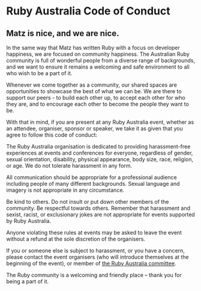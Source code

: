 # Ruby Australia Code of Conduct

## Matz is nice, and we are nice.

In the same way that Matz has written Ruby with a focus on developer happiness, we are focused on community happiness. The Australian Ruby community is full of wonderful people from a diverse range of backgrounds, and we want to ensure it remains a welcoming and safe environment to all who wish to be a part of it.

Whenever we come together as a community, our shared spaces are opportunities to showcase the best of what we can be. We are there to support our peers - to build each other up, to accept each other for who they are, and to encourage each other to become the people they want to be.

With that in mind, if you are present at any Ruby Australia event, whether as an attendee, organiser, sponsor or speaker, we take it as given that you agree to follow this code of conduct:

The Ruby Australia organisation is dedicated to providing harassment-free experiences at events and conferences for everyone, regardless of gender, sexual orientation, disability, physical appearance, body size, race, religion, or age. We do not tolerate harassment in any form.

All communication should be appropriate for a professional audience including people of many different backgrounds. Sexual language and imagery is not appropriate in any circumstance.

Be kind to others. Do not insult or put down other members of the community. Be respectful towards others. Remember that harassment and sexist, racist, or exclusionary jokes are not appropriate for events supported by Ruby Australia.

Anyone violating these rules at events may be asked to leave the event without a refund at the sole discretion of the organisers.

If you or someone else is subject to harassment, or you have a concern, please contact the event organisers (who will introduce themselves at the beginning of the event), or member of [the Ruby Australia committee](/committee-members.html).

The Ruby community is a welcoming and friendly place – thank you for being a part of it.
